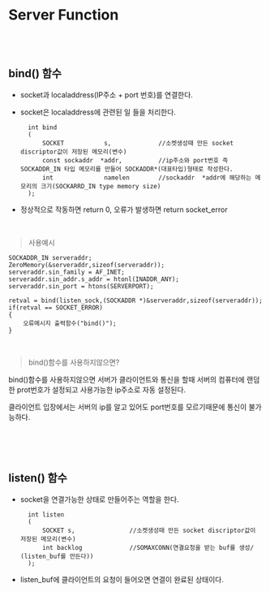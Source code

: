 # Server Function

</br></br>

## bind() 함수

- socket과  localaddress(IP주소 + port 번호)를 연결한다.
- socket은 localaddress에 관련된 일 들을 처리한다.

        int bind
        (
            SOCKET           s,             //소켓생성때 만든 socket discriptor값이 저장된 메모리(변수)
            const sockaddr  *addr,          //ip주소와 port번호 즉 SOCKADDR_IN 타입 메모리를 만들어 SOCKADDR*(대표타입)형태로 작성한다.
            int              namelen        //sockaddr  *addr에 해당하는 메모리의 크기(SOCKARRD_IN type memory size)
        );
- 정상적으로 작동하면 return 0, 오류가 발생하면 return socket_error 

</br>

>사용예시
            
    SOCKADDR_IN serveraddr;
    ZeroMemory(&serveraddr,sizeof(serveraddr));
    serveraddr.sin_family = AF_INET;
    serveraddr.sin_addr.s_addr = htonl(INADDR_ANY);
    serveraddr.sin_port = htons(SERVERPORT);

    retval = bind(listen_sock,(SOCKADDR *)&serveraddr,sizeof(serveraddr));
    if(retval == SOCKET_ERROR)
    {
        오류메시지 출력함수("bind()");
    }
    
</br>

> bind()함수를 사용하지않으면?

bind()함수를 사용하지않으면 서버가 클라이언트와 통신을 할때 서버의 컴퓨터에 랜덤한 prot번호가 설정되고 사용가능한 ip주소로 자동 설정된다.

클라이언트 입장에서는 서버의 ip를 알고 있어도 port번호를 모르기때문에 통신이 불가능하다.

</br></br></br>

## listen() 함수

- socket을 연결가능한 상태로 만들어주는 역할을 한다.
  
        int listen
        (
            SOCKET s,               //소켓생성때 만든 socket discriptor값이 저장된 메모리(변수)
            int backlog             //SOMAXCONN(연결요청을 받는 buf를 생성/ (listen_buf를 만든다))
        );

- listen_buf에 클라이언트의 요청이 들어오면 연결이 완료된 상태이다.
